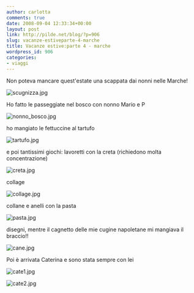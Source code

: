 ```yaml
---
author: carlotta
comments: true
date: 2008-09-04 12:33:34+00:00
layout: post
link: http://pilde.net/blog/?p=906
slug: vacanze-estiveparte-4-marche
title: Vacanze estive:parte 4 - marche
wordpress_id: 906
categories:
- viaggi
---
```


Non poteva mancare quest'estate una scappata dai nonni nelle Marche!

![scugnizza.jpg](http://pilde.net/blog/wp-content/uploads/2008/09/scugnizza.jpg)

Ho fatto le passeggiate nel bosco con nonno Mario e P

![nonno_bosco.jpg](http://pilde.net/blog/wp-content/uploads/2008/09/nonno_bosco.jpg)

ho mangiato le fettuccine al tartufo

![tartufo.jpg](http://pilde.net/blog/wp-content/uploads/2008/09/tartufo.jpg)

e poi tantissimi giochi: lavoretti con la creta (richiedono molta concentrazione)

![creta.jpg](http://pilde.net/blog/wp-content/uploads/2008/09/creta.jpg)

collage

![collage.jpg](http://pilde.net/blog/wp-content/uploads/2008/09/collage.jpg)

collane e anelli con la pasta

![pasta.jpg](http://pilde.net/blog/wp-content/uploads/2008/09/pasta.jpg)

disegni, mentre il cagnetto delle mie cugine napoletane mi mangiava il braccio!!

![cane.jpg](http://pilde.net/blog/wp-content/uploads/2008/09/cane.jpg)

Poi è arrivata Caterina e sono stata sempre con lei

![cate1.jpg](http://pilde.net/blog/wp-content/uploads/2008/09/cate1.jpg)

![cate2.jpg](http://pilde.net/blog/wp-content/uploads/2008/09/cate2.jpg)



